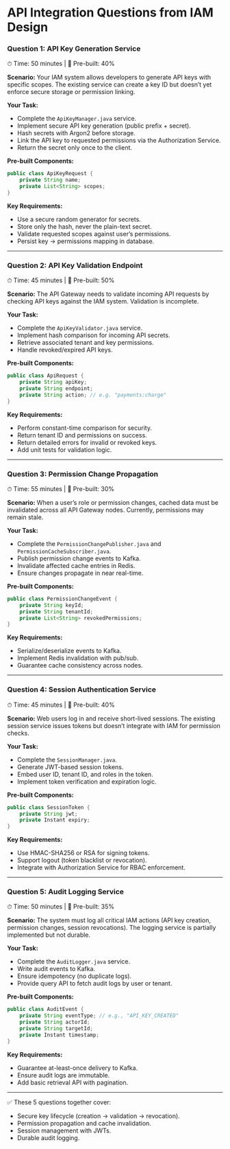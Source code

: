 

# API Integration Questions from IAM Design

### Question 1: API Key Generation Service

⏱ Time: 50 minutes | 🔧 Pre-built: 40%

**Scenario:**
Your IAM system allows developers to generate API keys with specific scopes. The existing service can create a key ID but doesn’t yet enforce secure storage or permission linking.

**Your Task:**

* Complete the `ApiKeyManager.java` service.
* Implement secure API key generation (public prefix + secret).
* Hash secrets with Argon2 before storage.
* Link the API key to requested permissions via the Authorization Service.
* Return the secret only once to the client.

**Pre-built Components:**

```java
public class ApiKeyRequest {
    private String name;
    private List<String> scopes;
}
```

**Key Requirements:**

* Use a secure random generator for secrets.
* Store only the hash, never the plain-text secret.
* Validate requested scopes against user’s permissions.
* Persist key → permissions mapping in database.

---

### Question 2: API Key Validation Endpoint

⏱ Time: 45 minutes | 🔧 Pre-built: 50%

**Scenario:**
The API Gateway needs to validate incoming API requests by checking API keys against the IAM system. Validation is incomplete.

**Your Task:**

* Complete the `ApiKeyValidator.java` service.
* Implement hash comparison for incoming API secrets.
* Retrieve associated tenant and key permissions.
* Handle revoked/expired API keys.

**Pre-built Components:**

```java
public class ApiRequest {
    private String apiKey;
    private String endpoint;
    private String action; // e.g. "payments:charge"
}
```

**Key Requirements:**

* Perform constant-time comparison for security.
* Return tenant ID and permissions on success.
* Return detailed errors for invalid or revoked keys.
* Add unit tests for validation logic.

---

### Question 3: Permission Change Propagation

⏱ Time: 55 minutes | 🔧 Pre-built: 30%

**Scenario:**
When a user’s role or permission changes, cached data must be invalidated across all API Gateway nodes. Currently, permissions may remain stale.

**Your Task:**

* Complete the `PermissionChangePublisher.java` and `PermissionCacheSubscriber.java`.
* Publish permission change events to Kafka.
* Invalidate affected cache entries in Redis.
* Ensure changes propagate in near real-time.

**Pre-built Components:**

```java
public class PermissionChangeEvent {
    private String keyId;
    private String tenantId;
    private List<String> revokedPermissions;
}
```

**Key Requirements:**

* Serialize/deserialize events to Kafka.
* Implement Redis invalidation with pub/sub.
* Guarantee cache consistency across nodes.

---

### Question 4: Session Authentication Service

⏱ Time: 45 minutes | 🔧 Pre-built: 40%

**Scenario:**
Web users log in and receive short-lived sessions. The existing session service issues tokens but doesn’t integrate with IAM for permission checks.

**Your Task:**

* Complete the `SessionManager.java`.
* Generate JWT-based session tokens.
* Embed user ID, tenant ID, and roles in the token.
* Implement token verification and expiration logic.

**Pre-built Components:**

```java
public class SessionToken {
    private String jwt;
    private Instant expiry;
}
```

**Key Requirements:**

* Use HMAC-SHA256 or RSA for signing tokens.
* Support logout (token blacklist or revocation).
* Integrate with Authorization Service for RBAC enforcement.

---

### Question 5: Audit Logging Service

⏱ Time: 50 minutes | 🔧 Pre-built: 35%

**Scenario:**
The system must log all critical IAM actions (API key creation, permission changes, session revocations). The logging service is partially implemented but not durable.

**Your Task:**

* Complete the `AuditLogger.java` service.
* Write audit events to Kafka.
* Ensure idempotency (no duplicate logs).
* Provide query API to fetch audit logs by user or tenant.

**Pre-built Components:**

```java
public class AuditEvent {
    private String eventType; // e.g., "API_KEY_CREATED"
    private String actorId;
    private String targetId;
    private Instant timestamp;
}
```

**Key Requirements:**

* Guarantee at-least-once delivery to Kafka.
* Ensure audit logs are immutable.
* Add basic retrieval API with pagination.

---

✅ These 5 questions together cover:

* Secure key lifecycle (creation → validation → revocation).
* Permission propagation and cache invalidation.
* Session management with JWTs.
* Durable audit logging.



